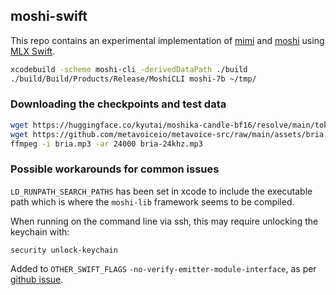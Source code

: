 ## moshi-swift

This repo contains an experimental implementation of
[mimi](https://huggingface.co/kyutai/mimi) and
[moshi](https://github.com/kyutai-labs/moshi) using [MLX
Swift](https://github.com/ml-explore/mlx-swift).

```bash
xcodebuild -scheme moshi-cli -derivedDataPath ./build
./build/Build/Products/Release/MoshiCLI moshi-7b ~/tmp/
```

### Downloading the checkpoints and test data
```bash
wget https://huggingface.co/kyutai/moshika-candle-bf16/resolve/main/tokenizer-e351c8d8-checkpoint125.safetensors
wget https://github.com/metavoiceio/metavoice-src/raw/main/assets/bria.mp3
ffmpeg -i bria.mp3 -ar 24000 bria-24khz.mp3
```

### Possible workarounds for common issues
`LD_RUNPATH_SEARCH_PATHS` has been set in xcode to include the executable path
which is where the `moshi-lib` framework seems to be compiled.

When running on the command line via ssh, this may require unlocking the keychain with:
```
security unlock-keychain
```

Added to `OTHER_SWIFT_FLAGS` `-no-verify-emitter-module-interface`,
as per [github issue](https://github.com/swiftlang/swift/issues/64669).


